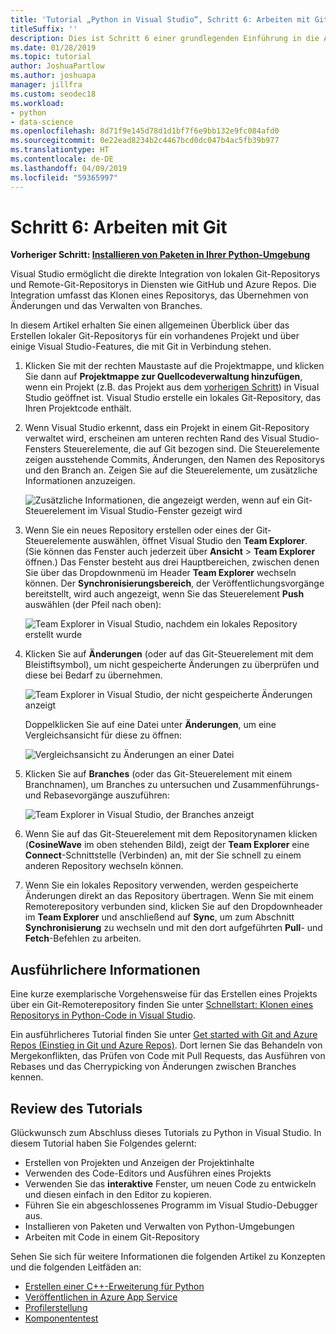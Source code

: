 ```yaml
---
title: 'Tutorial „Python in Visual Studio“, Schritt 6: Arbeiten mit Git'
titleSuffix: ''
description: Dies ist Schritt 6 einer grundlegenden Einführung in die Arbeit mit Python in Visual Studio, in dem die Git-bezogenen Features von Visual Studio erläutert werden.
ms.date: 01/28/2019
ms.topic: tutorial
author: JoshuaPartlow
ms.author: joshuapa
manager: jillfra
ms.custom: seodec18
ms.workload:
- python
- data-science
ms.openlocfilehash: 8d71f9e145d78d1d1bf7f6e9bb132e9fc084afd0
ms.sourcegitcommit: 0e22ead8234b2c4467bcd0dc047b4ac5fb39b977
ms.translationtype: HT
ms.contentlocale: de-DE
ms.lasthandoff: 04/09/2019
ms.locfileid: "59365997"
---
```

# <a name="step-6-work-with-git"></a>Schritt 6: Arbeiten mit Git

**Vorheriger Schritt: [Installieren von Paketen in Ihrer Python-Umgebung](tutorial-working-with-python-in-visual-studio-step-05-installing-packages.md)**

Visual Studio ermöglicht die direkte Integration von lokalen Git-Repositorys und Remote-Git-Repositorys in Diensten wie GitHub und Azure Repos. Die Integration umfasst das Klonen eines Repositorys, das Übernehmen von Änderungen und das Verwalten von Branches.

In diesem Artikel erhalten Sie einen allgemeinen Überblick über das Erstellen lokaler Git-Repositorys für ein vorhandenes Projekt und über einige Visual Studio-Features, die mit Git in Verbindung stehen.

1. Klicken Sie mit der rechten Maustaste auf die Projektmappe, und klicken Sie dann auf **Projektmappe zur Quellcodeverwaltung hinzufügen**, wenn ein Projekt (z.B. das Projekt aus dem [vorherigen Schritt](tutorial-working-with-python-in-visual-studio-step-05-installing-packages.md)) in Visual Studio geöffnet ist. Visual Studio erstelle ein lokales Git-Repository, das Ihren Projektcode enthält.

1. Wenn Visual Studio erkennt, dass ein Projekt in einem Git-Repository verwaltet wird, erscheinen am unteren rechten Rand des Visual Studio-Fensters Steuerelemente, die auf Git bezogen sind. Die Steuerelemente zeigen ausstehende Commits, Änderungen, den Namen des Repositorys und den Branch an. Zeigen Sie auf die Steuerelemente, um zusätzliche Informationen anzuzeigen.

    ![Zusätzliche Informationen, die angezeigt werden, wenn auf ein Git-Steuerelement im Visual Studio-Fenster gezeigt wird](media/working-with-git-01.png)

1. Wenn Sie ein neues Repository erstellen oder eines der Git-Steuerelemente auswählen, öffnet Visual Studio den **Team Explorer**. (Sie können das Fenster auch jederzeit über **Ansicht** > **Team Explorer** öffnen.) Das Fenster besteht aus drei Hauptbereichen, zwischen denen Sie über das Dropdownmenü im Header **Team Explorer** wechseln können. Der **Synchronisierungsbereich**, der Veröffentlichungsvorgänge bereitstellt, wird auch angezeigt, wenn Sie das Steuerelement **Push** auswählen (der Pfeil nach oben):

    ![Team Explorer in Visual Studio, nachdem ein lokales Repository erstellt wurde](media/working-with-git-02.png)

1. Klicken Sie auf **Änderungen** (oder auf das Git-Steuerelement mit dem Bleistiftsymbol), um nicht gespeicherte Änderungen zu überprüfen und diese bei Bedarf zu übernehmen.

    ![Team Explorer in Visual Studio, der nicht gespeicherte Änderungen anzeigt](media/working-with-git-03.png)

    Doppelklicken Sie auf eine Datei unter **Änderungen**, um eine Vergleichsansicht für diese zu öffnen:

    ![Vergleichsansicht zu Änderungen an einer Datei](media/working-with-git-05.png)

1. Klicken Sie auf **Branches** (oder das Git-Steuerelement mit einem Branchnamen), um Branches zu untersuchen und Zusammenführungs- und Rebasevorgänge auszuführen:

    ![Team Explorer in Visual Studio, der Branches anzeigt](media/working-with-git-04.png)

1. Wenn Sie auf das Git-Steuerelement mit dem Repositorynamen klicken (**CosineWave** im oben stehenden Bild), zeigt der **Team Explorer** eine **Connect**-Schnittstelle (Verbinden) an, mit der Sie schnell zu einem anderen Repository wechseln können.

1. Wenn Sie ein lokales Repository verwenden, werden gespeicherte Änderungen direkt an das Repository übertragen. Wenn Sie mit einem Remoterepository verbunden sind, klicken Sie auf den Dropdownheader im **Team Explorer** und anschließend auf **Sync**, um zum Abschnitt **Synchronisierung** zu wechseln und mit den dort aufgeführten **Pull**- und **Fetch**-Befehlen zu arbeiten.

## <a name="go-deeper"></a>Ausführlichere Informationen

Eine kurze exemplarische Vorgehensweise für das Erstellen eines Projekts über ein Git-Remoterepository finden Sie unter [Schnellstart: Klonen eines Repositorys in Python-Code in Visual Studio](quickstart-03-python-in-visual-studio-project-from-repository.md).

Ein ausführlicheres Tutorial finden Sie unter [Get started with Git and Azure Repos (Einstieg in Git und Azure Repos)](/azure/devops/repos/git/gitquickstart?toc=/visualstudio/version-control/toc.json&bc=/azure/devops/repos/git/breadcrumb/vc/toc.json&view=vsts&tabs=visual-studio). Dort lernen Sie das Behandeln von Mergekonflikten, das Prüfen von Code mit Pull Requests, das Ausführen von Rebases und das Cherrypicking von Änderungen zwischen Branches kennen.

## <a name="tutorial-review"></a>Review des Tutorials

Glückwunsch zum Abschluss dieses Tutorials zu Python in Visual Studio. In diesem Tutorial haben Sie Folgendes gelernt:

- Erstellen von Projekten und Anzeigen der Projektinhalte
- Verwenden des Code-Editors und Ausführen eines Projekts
- Verwenden Sie das **interaktive** Fenster, um neuen Code zu entwickeln und diesen einfach in den Editor zu kopieren.
- Führen Sie ein abgeschlossenes Programm im Visual Studio-Debugger aus.
- Installieren von Paketen und Verwalten von Python-Umgebungen
- Arbeiten mit Code in einem Git-Repository

Sehen Sie sich für weitere Informationen die folgenden Artikel zu Konzepten und die folgenden Leitfäden an:

- [Erstellen einer C++-Erweiterung für Python](working-with-c-cpp-python-in-visual-studio.md)
- [Veröffentlichen in Azure App Service](publishing-python-web-applications-to-azure-from-visual-studio.md)
- [Profilerstellung](profiling-python-code-in-visual-studio.md)
- [Komponententest](unit-testing-python-in-visual-studio.md)
